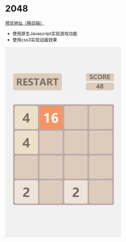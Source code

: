 # 2048

[预览地址（移动端）](https://jiangzj1008.github.io/2048/index.html)
- 使用原生Javascript实现游戏功能
- 使用css3实现动画效果

![png](Screenshot.png)
